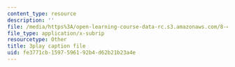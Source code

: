 ```yaml
---
content_type: resource
description: ''
file: /media/https%3A/open-learning-course-data-rc.s3.amazonaws.com/8-421-atomic-and-optical-physics-i-spring-2014/fe3771cb1597596192b4d62b21b23a4e_ol2GRkRam4k.vtt
file_type: application/x-subrip
resourcetype: Other
title: 3play caption file
uid: fe3771cb-1597-5961-92b4-d62b21b23a4e
---
```

